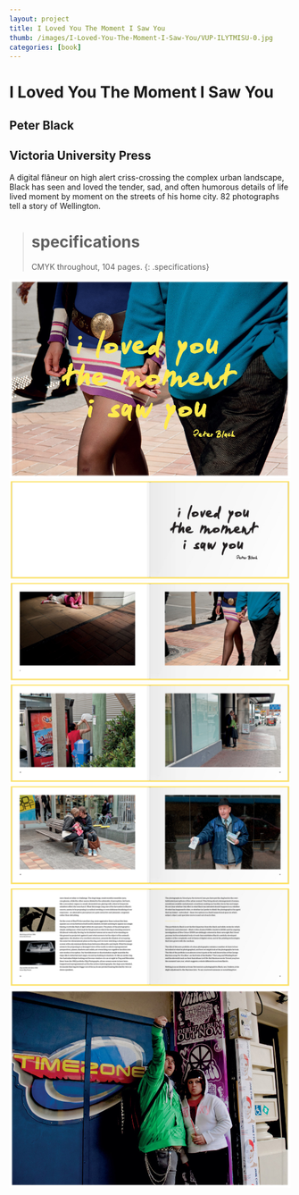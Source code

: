 ```yaml
---
layout: project
title: I Loved You The Moment I Saw You
thumb: /images/I-Loved-You-The-Moment-I-Saw-You/VUP-ILYTMISU-0.jpg
categories: [book]
---
```


# I Loved You The Moment I Saw You

## Peter Black
## Victoria University Press

A digital flâneur on high alert criss-crossing the complex urban landscape, Black has seen and loved the tender, sad, and often humorous details of life lived moment by moment on the streets of his home city. 82 photographs tell a story of Wellington.

> # specifications
> CMYK throughout, 104 pages.
{: .specifications}

![](/images/I-Loved-You-The-Moment-I-Saw-You/VUP-ILYTMISU-1.jpg)
![](/images/I-Loved-You-The-Moment-I-Saw-You/VUP-ILYTMISU-2.jpg)
![](/images/I-Loved-You-The-Moment-I-Saw-You/VUP-ILYTMISU-3.jpg)
![](/images/I-Loved-You-The-Moment-I-Saw-You/VUP-ILYTMISU-5.jpg)
![](/images/I-Loved-You-The-Moment-I-Saw-You/VUP-ILYTMISU-6.jpg)
![](/images/I-Loved-You-The-Moment-I-Saw-You/VUP-ILYTMISU-7.jpg)
![](/images/I-Loved-You-The-Moment-I-Saw-You/VUP-ILYTMISU-8.jpg)
